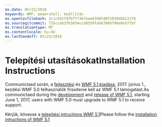 ```yaml
---
ms.date: 05/22/2018
keywords: WMF, powershell, beállítás
ms.openlocfilehash: 3c1c591f8fbfff3bfeae8398548f2839dbb121f8
ms.sourcegitcommit: 735ccab3fb3834ccd8559fab6700b798e8e5ffbf
ms.translationtype: MT
ms.contentlocale: hu-HU
ms.lasthandoff: 05/25/2018
---
```

# <a name="installation-instructions"></a><span data-ttu-id="182ee-102">Telepítési utasításokat</span><span class="sxs-lookup"><span data-stu-id="182ee-102">Installation Instructions</span></span>

<span data-ttu-id="182ee-103">Communictaed során, a [fejlesztési](https://blogs.msdn.microsoft.com/powershell/2016/04/06/windows-management-framework-5-0-updates-and-wmf-5-1/) és [WMF 5.1 kiadása](https://blogs.msdn.microsoft.com/powershell/2017/03/28/windows-management-framework-wmf-5-1-now-in-microsoft-update-catalog/), 2017. június 1., kezdési WMF 5.0 felhasználók frissítenie kell az WMF 5.1 támogatást.</span><span class="sxs-lookup"><span data-stu-id="182ee-103">As communictaed during the [development](https://blogs.msdn.microsoft.com/powershell/2016/04/06/windows-management-framework-5-0-updates-and-wmf-5-1/) and [release of WMF 5.1](https://blogs.msdn.microsoft.com/powershell/2017/03/28/windows-management-framework-wmf-5-1-now-in-microsoft-update-catalog/), starting June 1, 2017, users with WMF 5.0 must upgrade to WMF 5.1 to receive support.</span></span>

<span data-ttu-id="182ee-104">Kérjük, kövesse a [telepítési intructions WMF 5.1](..\5.1\install-configure.md)</span><span class="sxs-lookup"><span data-stu-id="182ee-104">Please follow the [installation intructions of WMF 5.1](..\5.1\install-configure.md)</span></span> 
